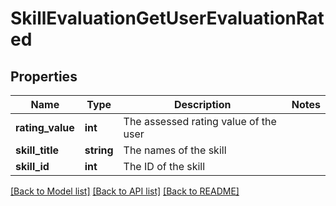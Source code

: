 # SkillEvaluationGetUserEvaluationRated

## Properties
Name | Type | Description | Notes
------------ | ------------- | ------------- | -------------
**rating_value** | **int** | The assessed rating value of the user | 
**skill_title** | **string** | The names of the skill | 
**skill_id** | **int** | The ID of the skill | 

[[Back to Model list]](../README.md#documentation-for-models) [[Back to API list]](../README.md#documentation-for-api-endpoints) [[Back to README]](../README.md)


